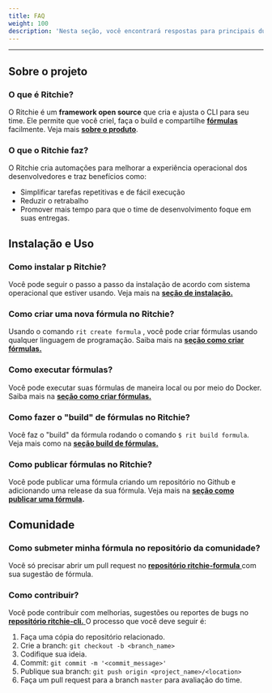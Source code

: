 ```yaml
---
title: FAQ
weight: 100
description: 'Nesta seção, você encontrará respostas para principais dúvidas sobre Ritchie.'
---
```


---

## Sobre o projeto

### O que é Ritchie?

O Ritchie é um **framework open source** que cria e ajusta o CLI para seu time. Ele permite que você crieI, faça o build e compartilhe [**fórmulas**](key-concepts.md#formulas) facilmente. Veja mais [**sobre o produto**](about-ritchie.md).

### O que o Ritchie faz?

O Ritchie cria automações para melhorar a experiência operacional dos desenvolvedores e traz benefícios como:

* Simplificar tarefas repetitivas e de fácil execução
* Reduzir o retrabalho 
* Promover mais tempo para que o time de desenvolvimento foque em suas entregas.

## Instalação e Uso

### Como instalar p Ritchie? 

Você pode seguir o passo a passo da instalação de acordo com sistema operacional que estiver usando. Veja mais na [**seção de instalação.** ](getting-started/installation/)

### Como criar uma nova fórmula no Ritchie?

Usando o comando `rit create formula` , você pode criar fórmulas usando qualquer linguagem de programação. Saiba mais na [**seção como criar fórmulas.** ](tutorials/formulas/como-criar-formulas.md)

### Como executar fórmulas?

Você pode executar suas fórmulas de maneira local ou por meio do Docker. Saiba mais na [**seção como criar fórmulas.** ](tutorials/formulas/como-criar-formulas.md)

### Como fazer o "build" de fórmulas no Ritchie? 

Você faz o "build" da fórmula rodando o comando `$ rit build formula`. Veja mais como na [**seção build de fórmulas.**](tutorials/formulas/build-a-formula.md)

### Como publicar fórmulas no Ritchie?

Você pode publicar uma fórmula criando um repositório no Github e adicionando uma release da sua fórmula. Veja mais na [**seção como publicar uma fórmula**](tutorials/formulas/como-publicar-formula.md)**.** 

## Comunidade

### Como submeter minha fórmula no repositório da comunidade?

Você só precisar abrir um pull request no [**repositório ritchie-formula** ](https://github.com/ZupIT/ritchie-formulas) com sua sugestão de fórmula.

### Como contribuir?

Você pode contribuir com melhorias, sugestões ou reportes de bugs no [**repositório ritchie-cli.** ](https://github.com/ZupIT/ritchie-cli) O processo que você deve seguir é:

1. Faça uma cópia do repositório relacionado.
2. Crie a branch: `git checkout -b <branch_name>`
3. Codifique sua ideia.
4. Commit: `git commit -m '<commit_message>'`
5. Publique sua branch: `git push origin <project_name>/<location>`
6. Faça um pull request para a branch `master` para avaliação do time.
